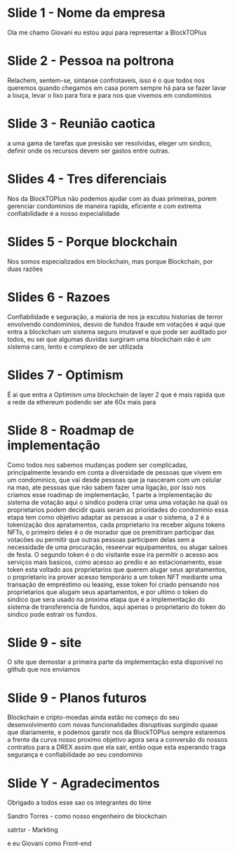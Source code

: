 # Slide 1 - Nome da empresa

Ola me chamo Giovani eu estou aqui para representar a BlockTOPlus

# Slide 2 - Pessoa na poltrona

Relachem, sentem-se, sintanse confrotaveis, isso é o que todos nos queremos quando chegamos em casa porem sempre há para se fazer
lavar a louça, levar o lixo para fora e para nos que vivemos em condominios
# Slide 3 - Reunião caotica

a uma gama de tarefas que presisão ser resolvidas, eleger um sindico, definir onde os recursos devem ser gastos entre outras.

# Slides 4 - Tres diferenciais

Nos da BlockTOPlus não podemos ajudar com as duas primeiras, porem gerenciar condominios de maneira rapida, eficiente e com 
extrema confiabilidade é a nosso expecialidade 

# Slides 5 - Porque blockchain

Nos somos especializados em blockchain, mas porque Blockchain, por duas razões

# Slides 6 - Razoes

Confiabilidade e seguração, a maioria de nos ja escutou historias de terror envolvendo condominios, desvio de fundos fraude em 
votações é aqui que entra a blockchain um sistema seguro imutavel e que pode ser auditado por todos, eu sei que algumas duvidas 
surgiram uma blockchain não é um sistema caro, lento e complexo de ser utilizada

# Slides 7 - Optimism

É ai que entra a Optimism uma blockchain de layer 2 que é mais rapida que a rede da ethereum podendo ser ate 60x mais para

# Slide 8 - Roadmap de implementação

Como todos nos sabemos mudanças podem ser complicadas, principalmente levando em conta a diversidade de pessoas que vivem em um
condominico, que vai desde pessoas que ja nasceram com um celular na mao, ate pessoas que não sabem fazer uma ligação, por isso nos 
criamos esse roadmap de implementação, 1 parte a implementação do sistema de votação aqui o sindico podera criar uma uma votação na 
qual os proprietarios podem decidir quais seram as prioridades do condominio essa etapa tem como objetivo adaptar as pessoas a usar
o sistema, a 2 é a tokenização dos apratamentos, cada proprietario ira receber alguns tokens NFTs, o primeiro deles é o de morador que os premitiram participar das votacões ou permitir que outras pessoas participem delas sem a necessidade de uma procuração,
reseervar equipamentos,  ou alugar saloes de festa. O segundo token é o do visitante esse ira permitir o acesso aos serviços mais
basicos, como acesso ao predio e ao estacionamento, esse token esta voltado aos proprietarios que querem alugar seus apratamentos, o 
proprietario ira prover acesso temporário a um token NFT mediante uma transação de empréstimo ou leasing, esse token foi criado 
pensando nos proprietarios que alugam seus apartamentos, e por ultimo o token do sindico que sera usado na proxima etapa que é a 
implementação do sistema de transferencia de fundos, aqui apenas o proprietario do token do sindico pode estrair os fundos.

# Slide 9 - site

O site que demostar a primeira parte da implementação esta disponivel no github que nos enviamos

# Slide 9 - Planos futuros

Blockchain e cripto-moedas ainda estão no começo do seu desenvolvimento com novas funcionalidades disruptivas surgindo quase que 
diariamente, e podemos garatir nos da BlockTOPlus sempre estaremos a frente da curva nosso proximo objetivo agora sera a conversão do nossos contratos para a DREX assim que ela sair, então oque esta esperando traga segurança e confiabilidade ao seu condominio

# Slide Y - Agradecimentos

Obrigado a todos esse sao os integrantes do time

Sandro Torres - como nosso engenheiro de blockchain

satrtsr - Markting

e eu Giovani como Front-end


